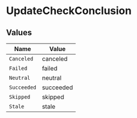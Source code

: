 # UpdateCheckConclusion


## Values

| Name        | Value       |
| ----------- | ----------- |
| `Canceled`  | canceled    |
| `Failed`    | failed      |
| `Neutral`   | neutral     |
| `Succeeded` | succeeded   |
| `Skipped`   | skipped     |
| `Stale`     | stale       |